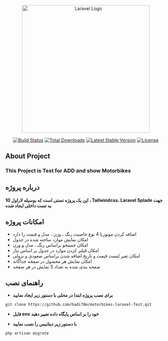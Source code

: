 <p align="center"><a href="https://laravel.com" target="_blank"><img src="https://raw.githubusercontent.com/laravel/art/master/logo-lockup/5%20SVG/2%20CMYK/1%20Full%20Color/laravel-logolockup-cmyk-red.svg" width="400" alt="Laravel Logo"></a></p>

<p align="center">
<a href="https://github.com/laravel/framework/actions"><img src="https://github.com/laravel/framework/workflows/tests/badge.svg" alt="Build Status"></a>
<a href="https://packagist.org/packages/laravel/framework"><img src="https://img.shields.io/packagist/dt/laravel/framework" alt="Total Downloads"></a>
<a href="https://packagist.org/packages/laravel/framework"><img src="https://img.shields.io/packagist/v/laravel/framework" alt="Latest Stable Version"></a>
<a href="https://packagist.org/packages/laravel/framework"><img src="https://img.shields.io/packagist/l/laravel/framework" alt="License"></a>
</p>

## About Project

### This Project is Test for ADD and show Motorbikes

## درباره پروژه
#### این یک پروژه تستی است که بوسیله لاراول 10 ، Tailwindcss، Laravel Splade جهت یه تست داخلی ایجاد شده

## امکانات پروژه 

- اضافه کردن موتوربا 4 نوع خاصیت رنگ ، وزن ، مدل و قیمت را دارد
- امکان نمایش موارد ساخته شده در جدول
- امکان جستجو براساس رنگ ، مدل و وزن
- امکان فیلتر کردن موارد در جدول بر اساس نیاز
- امکان تغیر لیست قیمت و تاریخ اضافه شدن براساس صعودی و نزولی
- امکان نمایش هر محصول در صفحه جداگانه
- صفحه بندی شده به تعداد 5 نمایش در هر صفحه

## راهنمای نصب

- **برای نصب پروژه ابتدا  در محلی با دستور زیر ایجاد نمایید**

```shell
git clone https://github.com/hadi78m/motorbikes-laravel-Test.git
```

- **فایل env  خود را بر اساس پایگاه داده تغییر دهید**

- **با دستور زیر دیتابیس را نصب نمایید**

```shell
php artisan migrate
```